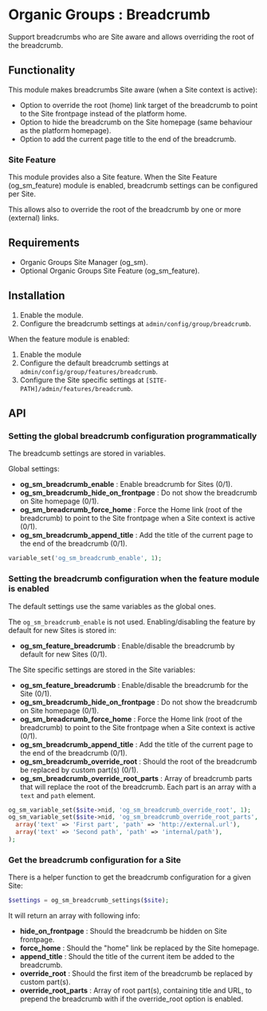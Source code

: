 # Organic Groups : Breadcrumb
Support breadcrumbs who are Site aware and allows overriding the root of the
breadcrumb.


## Functionality

This module makes breadcrumbs Site aware (when a Site context is active):

* Option to override the root (home) link target of the breadcrumb to point to
  the Site frontpage instead of the platform home.
* Option to hide the breadcrumb on the Site homepage (same behaviour as the
  platform homepage).
* Option to add the current page title to the end of the breadcrumb.


### Site Feature
This module provides also a Site feature. When the Site Feature (og_sm_feature)
module is enabled, breadcrumb settings can be configured per Site.

This allows also to override the root of the breadcrumb by one or more
(external) links.



## Requirements
* Organic Groups Site Manager (og_sm).
* Optional Organic Groups Site Feature (og_sm_feature).



## Installation
1. Enable the module.
2. Configure the breadcrumb settings at `admin/config/group/breadcrumb`.

When the feature module is enabled:
1. Enable the module
2. Configure the default breadcrumb settings at
   `admin/config/group/features/breadcrumb`.
3. Configure the Site specific settings at
   `[SITE-PATH]/admin/features/breadcrumb`.



## API
### Setting the global breadcrumb configuration programmatically
The breadcumb settings are stored in variables.

Global settings:
* **og_sm_breadcrumb_enable** : Enable breadcrumb for Sites (0/1).
* **og_sm_breadcrumb_hide_on_frontpage** : Do not show the breadcrumb on Site
  homepage (0/1).
* **og_sm_breadcrumb_force_home** : Force the Home link (root of the breadcrumb)
  to point to the Site frontpage when a Site context is active (0/1).
* **og_sm_breadcrumb_append_title** : Add the title of the current page to the
  end of the breadcrumb (0/1).

```php
variable_set('og_sm_breadcrumb_enable', 1);
```


### Setting the breadcrumb configuration when the feature module is enabled
The default settings use the same variables as the global ones.

The `og_sm_breadcrumb_enable` is not used. Enabling/disabling the feature by
default for new Sites is stored in:

* **og_sm_feature_breadcrumb** : Enable/disable the breadcrumb by default for
  new Sites (0/1).

The Site specific settings are stored in the Site variables:

* **og_sm_feature_breadcrumb** : Enable/disable the breadcrumb for the Site
  (0/1).
* **og_sm_breadcrumb_hide_on_frontpage** : Do not show the breadcrumb on Site
  homepage (0/1).
* **og_sm_breadcrumb_force_home** : Force the Home link (root of the breadcrumb)
  to point to the Site frontpage when a Site context is active (0/1).
* **og_sm_breadcrumb_append_title** : Add the title of the current page to the
  end of the breadcrumb (0/1).
* **og_sm_breadcrumb_override_root** : Should the root of the breadcrumb be
  replaced by custom part(s) (0/1).
* **og_sm_breadcrumb_override_root_parts** : Array of breadcrumb parts that will
  replace the root of the breadcrumb. Each part is an array with a `text` and
  `path` element.


```php
og_sm_variable_set($site->nid, 'og_sm_breadcrumb_override_root', 1);
og_sm_variable_set($site->nid, 'og_sm_breadcrumb_override_root_parts', array(
  array('text' => 'First part', 'path' => 'http://external.url'),
  array('text' => 'Second path', 'path' => 'internal/path'),
);
```


### Get the breadcrumb configuration for a Site
There is a helper function to get the breadcrumb configuration for a given Site:

```php
$settings = og_sm_breadcrumb_settings($site);
```

It will return an array with following info:

* **hide_on_frontpage** : Should the breadcrumb be hidden on Site frontpage.
* **force_home** : Should the "home" link be replaced by the Site homepage.
* **append_title** : Should the title of the current item be added to the
  breadcrumb.
* **override_root** : Should the first item of the breadcrumb be replaced by
  custom part(s).
* **override_root_parts** : Array of root part(s), containing title and URL, to
  prepend the breadcrumb with if the override_root option is enabled.
